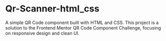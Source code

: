 # Qr-Scanner-html_css
A simple QR Code component built with HTML and CSS. This project is a solution to the Frontend Mentor QR Code Component Challenge, focusing on responsive design and clean UI.
